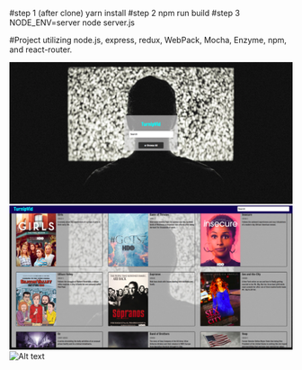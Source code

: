#step 1 (after clone)
yarn install
#step 2
npm run build
#step 3
NODE_ENV=server node server.js

#Project utilizing node.js, express, redux, WebPack, Mocha, Enzyme, npm, and react-router.

![Alt text](./public/img/one.png)
![Alt text](./public/img/two.png)
![Alt text](./public/img/three.png)
